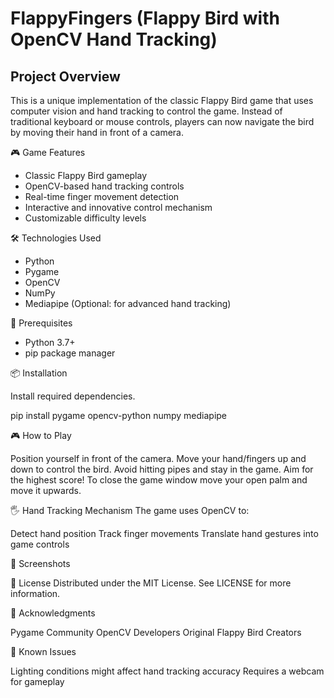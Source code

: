 # FlappyFingers (Flappy Bird with OpenCV Hand Tracking)

## Project Overview

This is a unique implementation of the classic Flappy Bird game that uses computer vision and hand tracking to control the game.
Instead of traditional keyboard or mouse controls, players can now navigate the bird by moving their hand in front of a camera.

🎮 Game Features

- Classic Flappy Bird gameplay
- OpenCV-based hand tracking controls
- Real-time finger movement detection
- Interactive and innovative control mechanism
- Customizable difficulty levels

🛠 Technologies Used

- Python
- Pygame
- OpenCV
- NumPy
- Mediapipe (Optional: for advanced hand tracking)

🔧 Prerequisites

- Python 3.7+
- pip package manager

📦 Installation

Install required dependencies.

pip install pygame opencv-python numpy mediapipe

🎮 How to Play

Position yourself in front of the camera.
Move your hand/fingers up and down to control the bird.
Avoid hitting pipes and stay in the game.
Aim for the highest score!
To close the game window move your open palm and move it upwards.

🖐️ Hand Tracking Mechanism
The game uses OpenCV to:

Detect hand position
Track finger movements
Translate hand gestures into game controls


📸 Screenshots

📝 License
Distributed under the MIT License. See LICENSE for more information.

🙌 Acknowledgments

Pygame Community
OpenCV Developers
Original Flappy Bird Creators

🐛 Known Issues

Lighting conditions might affect hand tracking accuracy
Requires a webcam for gameplay
